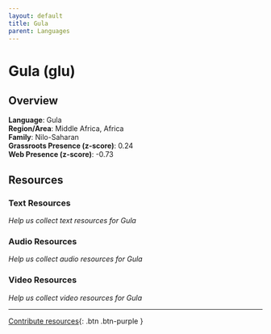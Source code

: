 ```yaml
---
layout: default
title: Gula
parent: Languages
---
```


# Gula (glu)

## Overview

**Language**: Gula  
**Region/Area**: Middle Africa, Africa  
**Family**: Nilo-Saharan  
**Grassroots Presence (z-score)**: 0.24  
**Web Presence (z-score)**: -0.73  

## Resources

### Text Resources
*Help us collect text resources for Gula*

### Audio Resources
*Help us collect audio resources for Gula*

### Video Resources
*Help us collect video resources for Gula*

---

[Contribute resources](https://forms.office.com/e/1SfLJx3u1r){: .btn .btn-purple }
